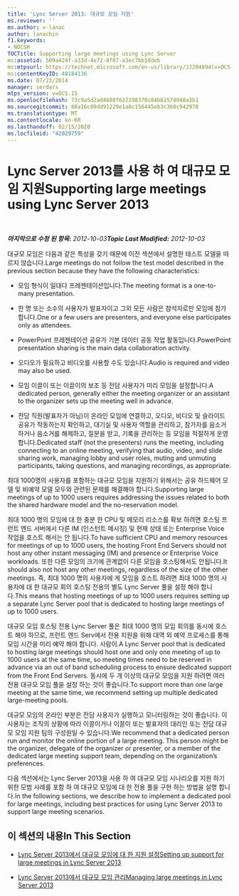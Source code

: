 ```yaml
---
title: 'Lync Server 2013: 대규모 모임 지원'
ms.reviewer: ''
ms.author: v-lanac
author: lanachin
f1.keywords:
- NOCSH
TOCTitle: Supporting large meetings using Lync Server
ms:assetid: 509a424f-a33d-4e72-8f87-a3ec7bb1ddeb
ms:mtpsurl: https://technet.microsoft.com/en-us/library/JJ204894(v=OCS.15)
ms:contentKeyID: 48184136
ms.date: 07/23/2014
manager: serdars
mtps_version: v=OCS.15
ms.openlocfilehash: 73c9a5d2ad4688f622298378c84b61574048a3b1
ms.sourcegitcommit: 88a16c09dd91229e1a8c156445eb3c360c942978
ms.translationtype: MT
ms.contentlocale: ko-KR
ms.lasthandoff: 02/15/2020
ms.locfileid: "42029759"
---
```

<div data-xmlns="http://www.w3.org/1999/xhtml">

<div class="topic" data-xmlns="http://www.w3.org/1999/xhtml" data-msxsl="urn:schemas-microsoft-com:xslt" data-cs="http://msdn.microsoft.com/">

<div data-asp="http://msdn2.microsoft.com/asp">

# <a name="supporting-large-meetings-using-lync-server-2013"></a><span data-ttu-id="03047-102">Lync Server 2013를 사용 하 여 대규모 모임 지원</span><span class="sxs-lookup"><span data-stu-id="03047-102">Supporting large meetings using Lync Server 2013</span></span>

</div>

<div id="mainSection">

<div id="mainBody">

<span> </span>

<span data-ttu-id="03047-103">_**마지막으로 수정 된 항목:** 2012-10-03_</span><span class="sxs-lookup"><span data-stu-id="03047-103">_**Topic Last Modified:** 2012-10-03_</span></span>

<span data-ttu-id="03047-104">대규모 모임은 다음과 같은 특성을 갖기 때문에 이전 섹션에서 설명한 테스트 모델을 따르지 않습니다.</span><span class="sxs-lookup"><span data-stu-id="03047-104">Large meetings do not follow the test model described in the previous section because they have the following characteristics:</span></span>

  - <span data-ttu-id="03047-105">모임 형식이 일대다 프레젠테이션입니다.</span><span class="sxs-lookup"><span data-stu-id="03047-105">The meeting format is a one-to-many presentation.</span></span>

  - <span data-ttu-id="03047-106">한 명 또는 소수의 사용자가 발표자이고 그외 모든 사람은 참석자로만 모임에 참가합니다.</span><span class="sxs-lookup"><span data-stu-id="03047-106">One or a few users are presenters, and everyone else participates only as attendees.</span></span>

  - <span data-ttu-id="03047-107">PowerPoint 프레젠테이션 공유가 기본 데이터 공동 작업 활동입니다.</span><span class="sxs-lookup"><span data-stu-id="03047-107">PowerPoint presentation sharing is the main data collaboration activity.</span></span>

  - <span data-ttu-id="03047-108">오디오가 필요하고 비디오를 사용할 수도 있습니다.</span><span class="sxs-lookup"><span data-stu-id="03047-108">Audio is required and video may also be used.</span></span>

  - <span data-ttu-id="03047-109">모임 이끌이 또는 이끌이의 보조 등 전담 사용자가 미리 모임을 설정합니다.</span><span class="sxs-lookup"><span data-stu-id="03047-109">A dedicated person, generally either the meeting organizer or an assistant to the organizer sets up the meeting well in advance.</span></span>

  - <span data-ttu-id="03047-110">전담 직원(발표자가 아님)이 온라인 모임에 연결하고, 오디오, 비디오 및 슬라이드 공유가 작동하는지 확인하고, 대기실 및 사용자 역할을 관리하고, 참가자를 음소거하거나 음소거를 해제하고, 질문을 받고, 기록을 관리하는 등 모임을 적절하게 운영합니다.</span><span class="sxs-lookup"><span data-stu-id="03047-110">Dedicated staff (not the presenters) runs the meeting, including connecting to an online meeting, verifying that audio, video, and slide sharing work, managing lobby and user roles, muting and unmuting participants, taking questions, and managing recordings, as appropriate.</span></span>

<span data-ttu-id="03047-111">최대 1000명의 사용자를 포함하는 대규모 모임을 지원하기 위해서는 공유 하드웨어 모델 및 비예약 모델 모두와 관련된 문제를 해결해야 합니다.</span><span class="sxs-lookup"><span data-stu-id="03047-111">Supporting large meetings of up to 1000 users requires addressing the issues related to both the shared hardware model and the no-reservation model.</span></span>

<span data-ttu-id="03047-112">최대 1000 명의 모임에 대 한 충분 한 CPU 및 메모리 리소스를 확보 하려면 호스팅 프런트 엔드 서버에서 다른 IM (인스턴트 메시징) 및 현재 상태 또는 Enterprise Voice 작업을 호스트 해서는 안 됩니다.</span><span class="sxs-lookup"><span data-stu-id="03047-112">To have sufficient CPU and memory resources for meetings of up to 1000 users, the hosting Front End Servers should not host any other instant messaging (IM) and presence or Enterprise Voice workloads.</span></span> <span data-ttu-id="03047-113">또한 다른 모임의 크기에 관계없이 다른 모임을 호스팅해서도 안됩니다.</span><span class="sxs-lookup"><span data-stu-id="03047-113">It should also not host any other meetings, regardless of the size of the other meetings.</span></span> <span data-ttu-id="03047-114">즉, 최대 1000 명의 사용자에 게 모임을 호스트 하려면 최대 1000 명의 사용자에 대 한 대규모 회의 호스팅 전용의 별도 Lync Server 풀을 설정 해야 합니다.</span><span class="sxs-lookup"><span data-stu-id="03047-114">This means that hosting meetings of up to 1000 users requires setting up a separate Lync Server pool that is dedicated to hosting large meetings of up to 1000 users.</span></span>

<span data-ttu-id="03047-115">대규모 모임 호스팅 전용 Lync Server 풀은 최대 1000 명의 모임 회의를 동시에 호스트 해야 하므로, 프런트 엔드 Serv에서 전용 지원을 위해 대역 외 예약 프로세스를 통해 모임 시간을 미리 예약 해야 합니다. 사람이.</span><span class="sxs-lookup"><span data-stu-id="03047-115">A Lync Server pool that is dedicated to hosting large meetings should host one and only one meeting of up to 1000 users at the same time, so meeting times need to be reserved in advance via an out of band scheduling process to ensure dedicated support from the Front End Servers.</span></span> <span data-ttu-id="03047-116">동시에 두 개 이상의 대규모 모임을 지원 하려면 여러 전용 대규모 모임 풀을 설정 하는 것이 좋습니다.</span><span class="sxs-lookup"><span data-stu-id="03047-116">To support more than one large meeting at the same time, we recommend setting up multiple dedicated large-meeting pools.</span></span>

<span data-ttu-id="03047-p103">대규모 모임의 온라인 부분은 전담 사용자가 실행하고 모니터링하는 것이 좋습니다. 이 사용자는 조직의 상황에 따라 이끌이거나 이끌이 또는 발표자의 대리인 또는 전담 대규모 모임 지원 팀의 구성원일 수 있습니다.</span><span class="sxs-lookup"><span data-stu-id="03047-p103">We recommend that a dedicated person run and monitor the online portion of a large meeting. This person might be the organizer, delegate of the organizer or presenter, or a member of the dedicated large meeting support team, depending on the organization’s preferences.</span></span>

<span data-ttu-id="03047-119">다음 섹션에서는 Lync Server 2013을 사용 하 여 대규모 모임 시나리오를 지원 하기 위한 모범 사례를 포함 하 여 대규모 모임에 대 한 전용 풀을 구현 하는 방법을 설명 합니다.</span><span class="sxs-lookup"><span data-stu-id="03047-119">In the following sections, we describe how to implement a dedicated pool for large meetings, including best practices for using Lync Server 2013 to support large meeting scenarios.</span></span>

<div>

## <a name="in-this-section"></a><span data-ttu-id="03047-120">이 섹션의 내용</span><span class="sxs-lookup"><span data-stu-id="03047-120">In This Section</span></span>

  - [<span data-ttu-id="03047-121">Lync Server 2013에서 대규모 모임에 대 한 지원 설정</span><span class="sxs-lookup"><span data-stu-id="03047-121">Setting up support for large meetings in Lync Server 2013</span></span>](lync-server-2013-setting-up-support-for-large-meetings.md)

  - [<span data-ttu-id="03047-122">Lync Server 2013에서 대규모 모임 관리</span><span class="sxs-lookup"><span data-stu-id="03047-122">Managing large meetings in Lync Server 2013</span></span>](lync-server-2013-managing-large-meetings.md)

</div>

</div>

<span> </span>

</div>

</div>

</div>

